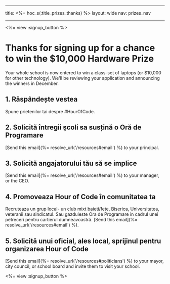 * * *

title: <%= hoc_s(:title_prizes_thanks) %> layout: wide nav: prizes_nav

* * *

<%= view :signup_button %>

# Thanks for signing up for a chance to win the $10,000 Hardware Prize

Your whole school is now entered to win a class-set of laptops (or $10,000 for other technology). We'll be reviewing your application and announcing the winners in December.

## 1. Răspândește vestea

Spune prietenilor tai despre #HourOfCode.

## 2. Solicită întregii şcoli sa susțină o Oră de Programare

[Send this email](%= resolve_url('/resources#email') %) to your principal.

## 3. Solicită angajatorului tău să se implice

[Send this email](%= resolve_url('/resources#email') %) to your manager, or the CEO.

## 4. Promoveaza Hour of Code în comunitatea ta

Recruteaza un grup local- un club mixt baieti/fete, Biserica, Universitatea, veteranii sau sindicatul. Sau gazduieste Ora de Programare in cadrul unei petreceri pentru cartierul dumneavoastră. [Send this email](%= resolve_url('/resources#email') %).

## 5. Solicită unui oficial, ales local, sprijinul pentru organizarea Hour of Code

[Send this email](%= resolve_url('/resources#politicians') %) to your mayor, city council, or school board and invite them to visit your school.

<%= view :signup_button %>